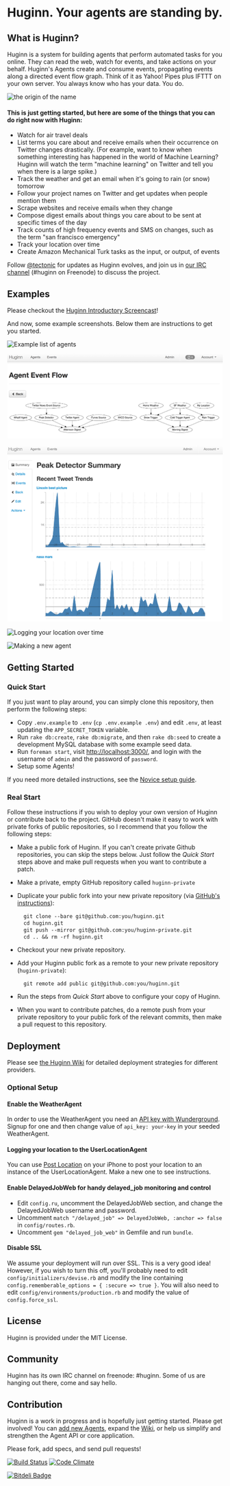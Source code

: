 # Huginn.  Your agents are standing by.

## What is Huginn?

Huginn is a system for building agents that perform automated tasks for you online.  They can read the web, watch for events, and take actions on your behalf.  Huginn's Agents create and consume events, propagating events along a directed event flow graph.  Think of it as Yahoo! Pipes plus IFTTT on your own server.  You always know who has your data.  You do.

![the origin of the name](doc/imgs/the-name.png)

#### This is just getting started, but here are some of the things that you can do right now with Huginn:

* Watch for air travel deals
* List terms you care about and receive emails when their occurrence on Twitter changes drastically.  (For example, want to know when something interesting has happened in the world of Machine Learning?  Huginn will watch the term "machine learning" on Twitter and tell you when there is a large spike.)
* Track the weather and get an email when it's going to rain (or snow) tomorrow
* Follow your project names on Twitter and get updates when people mention them
* Scrape websites and receive emails when they change
* Compose digest emails about things you care about to be sent at specific times of the day
* Track counts of high frequency events and SMS on changes, such as the term "san francisco emergency"
* Track your location over time
* Create Amazon Mechanical Turk tasks as the input, or output, of events

Follow [@tectonic](https://twitter.com/tectonic) for updates as Huginn evolves, and join us in [our IRC channel](https://kiwiirc.com/client/irc.freenode.net/?nick=huginn-user|?#huginn) (\#huginn on Freenode) to discuss the project.

## Examples

Please checkout the [Huginn Introductory Screencast](http://vimeo.com/61976251)!

And now, some example screenshots.  Below them are instructions to get you started.

![Example list of agents](doc/imgs/your-agents.png)

![Event flow diagram](doc/imgs/diagram.png)

![Detecting peaks in Twitter](doc/imgs/peaks.png)

![Logging your location over time](doc/imgs/my-locations.png)

![Making a new agent](doc/imgs/new-agent.png)

## Getting Started

### Quick Start

If you just want to play around, you can simply clone this repository, then perform the following steps:

* Copy `.env.example` to `.env` (`cp .env.example .env`) and edit `.env`, at least updating the `APP_SECRET_TOKEN` variable.
* Run `rake db:create`, `rake db:migrate`, and then `rake db:seed` to create a development MySQL database with some example seed data.
* Run `foreman start`, visit [http://localhost:3000/][localhost], and login with the username of `admin` and the password of `password`.
* Setup some Agents!

If you need more detailed instructions, see the [Novice setup guide][novice-setup-guide].

[localhost]: http://localhost:3000/
[novice-setup-guide]: https://github.com/cantino/huginn/wiki/Novice-setup-guide

### Real Start

Follow these instructions if you wish to deploy your own version of Huginn or contribute back to the project.  GitHub doesn't make it easy to work with private forks of public repositories, so I recommend that you follow the following steps:

* Make a public fork of Huginn. If you can't create private Github repositories, you can skip the steps below. Just follow the *Quick Start* steps above and make pull requests when you want to contribute a patch. 
* Make a private, empty GitHub repository called `huginn-private`
* Duplicate your public fork into your new private repository (via [GitHub's instructions](https://help.github.com/articles/duplicating-a-repository)):

        git clone --bare git@github.com:you/huginn.git
        cd huginn.git
        git push --mirror git@github.com:you/huginn-private.git
        cd .. && rm -rf huginn.git

* Checkout your new private repository.
* Add your Huginn public fork as a remote to your new private repository (`huginn-private`):

        git remote add public git@github.com:you/huginn.git

* Run the steps from *Quick Start* above to configure your copy of Huginn.
* When you want to contribute patches, do a remote push from your private repository to your public fork of the relevant commits, then make a pull request to this repository.

## Deployment

Please see [the Huginn Wiki](https://github.com/cantino/huginn/wiki#deploying-huginn) for detailed deployment strategies for different providers.

### Optional Setup

#### Enable the WeatherAgent

In order to use the WeatherAgent you need an [API key with Wunderground](http://www.wunderground.com/weather/api/). Signup for one and then change value of `api_key: your-key` in your seeded WeatherAgent.

#### Logging your location to the UserLocationAgent

You can use [Post Location](https://github.com/cantino/post_location) on your iPhone to post your location to an instance of the UserLocationAgent.  Make a new one to see instructions.

#### Enable DelayedJobWeb for handy delayed\_job monitoring and control

* Edit `config.ru`, uncomment the DelayedJobWeb section, and change the DelayedJobWeb username and password.
* Uncomment `match "/delayed_job" => DelayedJobWeb, :anchor => false` in `config/routes.rb`.
* Uncomment `gem "delayed_job_web"` in Gemfile and run `bundle`.

#### Disable SSL

We assume your deployment will run over SSL. This is a very good idea! However, if you wish to turn this off, you'll probably need to edit `config/initializers/devise.rb` and modify the line containing `config.rememberable_options = { :secure => true }`.  You will also need to edit `config/environments/production.rb` and modify the value of `config.force_ssl`.

## License

Huginn is provided under the MIT License.

## Community
Huginn has its own IRC channel on freenode: #huginn.
Some of us are hanging out there, come and say hello.

## Contribution

Huginn is a work in progress and is hopefully just getting started.  Please get involved!  You can [add new Agents](https://github.com/cantino/huginn/wiki/Creating-a-new-agent), expand the [Wiki](https://github.com/cantino/huginn/wiki), or help us simplify and strengthen the Agent API or core application.

Please fork, add specs, and send pull requests!

[![Build Status](https://travis-ci.org/cantino/huginn.png)](https://travis-ci.org/cantino/huginn) [![Code Climate](https://codeclimate.com/github/cantino/huginn.png)](https://codeclimate.com/github/cantino/huginn)

[![Bitdeli Badge](https://d2weczhvl823v0.cloudfront.net/cantino/huginn/trend.png)](https://bitdeli.com/free "Bitdeli Badge")

